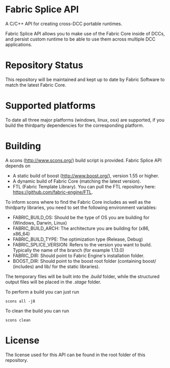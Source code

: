 Fabric Splice API
======================
A C/C++ API for creating cross-DCC portable runtimes.

Fabric Splice API allows you to make use of the Fabric Core inside of DCCs, and persist custom runtime to be able to use them across multiple DCC applications.

Repository Status
=================

This repository will be maintained and kept up to date by Fabric Software to match the latest Fabric Core.

Supported platforms
===================

To date all three major platforms (windows, linux, osx) are supported, if you build the thirdparty dependencies for the corresponding platform.

Building
========

A scons (http://www.scons.org/) build script is provided. Fabric Splice API depends on
* A static build of boost (http://www.boost.org/), version 1.55 or higher.
* A dynamic build of Fabric Core (matching the latest version).
* FTL (Fabric Template Library). You can pull the FTL repository here: https://github.com/fabric-engine/FTL.

To inform scons where to find the Fabric Core includes as well as the thirdparty libraries, you need to set the following environment variables:

* FABRIC_BUILD_OS: Should be the type of OS you are building for (Windows, Darwin, Linux)
* FABRIC_BUILD_ARCH: The architecture you are building for (x86, x86_64)
* FABRIC_BUILD_TYPE: The optimization type (Release, Debug)
* FABRIC_SPLICE_VERSION: Refers to the version you want to build. Typically the name of the branch (for example 1.13.0)
* FABRIC_DIR: Should point to Fabric Engine's installation folder.
* BOOST_DIR: Should point to the boost root folder (containing boost/ (includes) and lib/ for the static libraries).

The temporary files will be built into the *.build* folder, while the structured output files will be placed in the *.stage* folder.

To perform a build you can just run

    scons all -j8

To clean the build you can run

    scons clean    

License
==========

The license used for this API can be found in the root folder of this repository.
